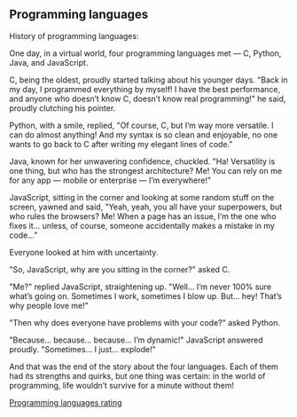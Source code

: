 ## Programming languages

History of programming languages:

One day, in a virtual world, four programming languages met — C, Python, Java, and JavaScript.

C, being the oldest, proudly started talking about his younger days. "Back in my day, I programmed everything by myself! I have the best performance, and anyone who doesn’t know C, doesn’t know real programming!" he said, proudly clutching his pointer.

Python, with a smile, replied, "Of course, C, but I’m way more versatile. I can do almost anything! And my syntax is so clean and enjoyable, no one wants to go back to C after writing my elegant lines of code."

Java, known for her unwavering confidence, chuckled. "Ha! Versatility is one thing, but who has the strongest architecture? Me! You can rely on me for any app — mobile or enterprise — I’m everywhere!"

JavaScript, sitting in the corner and looking at some random stuff on the screen, yawned and said, "Yeah, yeah, you all have your superpowers, but who rules the browsers? Me! When a page has an issue, I’m the one who fixes it… unless, of course, someone accidentally makes a mistake in my code…”

Everyone looked at him with uncertainty.

"So, JavaScript, why are you sitting in the corner?" asked C.

"Me?" replied JavaScript, straightening up. "Well… I’m never 100% sure what’s going on. Sometimes I work, sometimes I blow up. But… hey! That’s why people love me!"

"Then why does everyone have problems with your code?" asked Python.

"Because… because… because… I’m dynamic!" JavaScript answered proudly. "Sometimes… I just… explode!"

And that was the end of the story about the four languages. Each of them had its strengths and quirks, but one thing was certain: in the world of programming, life wouldn’t survive for a minute without them!

[Programming languages rating](list.md)